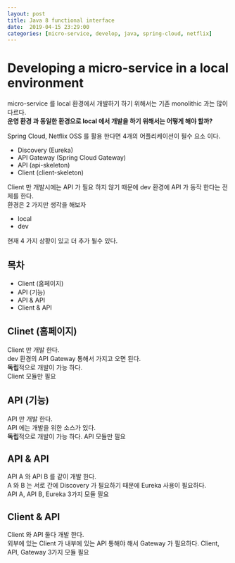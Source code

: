 ```yaml
---
layout: post
title: Java 8 functional interface
date:  2019-04-15 23:29:00 
categories: [micro-service, develop, java, spring-cloud, netflix]
---
```

# Developing a micro-service in a local environment
micro-service 를 local 환경에서 개발하기 하기 위해서는 기존 monolithic 과는 많이 다르다.  
**운영 환경 과 동일한 환경으로 local 에서 개발을 하기 위해서는 어떻게 해야 할까?**

Spring Cloud, Netflix OSS 를 활용 한다면 4개의 어플리케이션이 필수 요소 이다.
- Discovery (Eureka)
- API Gateway (Spring Cloud Gateway)  
- API (api-skeleton)
- Client (client-skeleton)

Client 만 개발시에는 API 가 필요 하지 않기 때문에 dev 환경에 API 가 동작 한다는 전제를 한다.  
환경은 2 가지만 생각을 해보자
- local
- dev

현재 4 가지 상황이 있고 더 추가 될수 있다.

## 목차
- Client (홈페이지)
- API (기능)
- API & API
- Client & API

## Clinet (홈페이지)
Client 만 개발 한다.  
dev 환경의 API Gateway 통해서 가지고 오면 된다.  
**독립**적으로 개발이 가능 하다.  
Client 모듈만 필요

## API (기능)
API 만 개발 한다.  
API 에는 개발을 위한 소스가 있다.  
**독립**적으로 개발이 가능 하다.
API 모듈만 필요

## API & API
API A 와 API B 를 같이 개발 한다.  
A 와 B 는 서로 간에 Discovery 가 필요하기 때문에 Eureka 사용이 필요하다.  
API A, API B, Eureka 3가지 모듈 필요

## Client & API
Client 와 API 둘다 개발 한다.  
외부에 있는 Client 가 내부에 있는 API 통해야 해서 Gateway 가 필요하다.
Client, API, Gateway 3가지 모듈 필요
